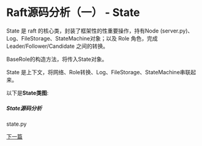 # Raft源码分析（一） - State

State 是 raft 的核心类，封装了框架性的性重要操作，持有Node (server.py)、Log、FileStorage、StateMachine对象；以及  Role 	角色，完成 Leader/Follower/Candidate 之间的转换。

BaseRole的构造方法，将传入State对象。

State 是上下文，将网络、Role转换、Log、FileStorage、StateMachine串联起来。

以下是**State类图**:





##### State源码分析

state.py





[下一篇](https://timequark.github.io/raft/role )

